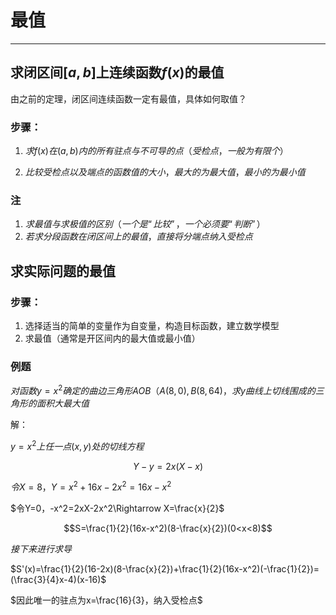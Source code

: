# 最值

---

## 求闭区间$[a,b]$上连续函数$f(x)$的最值

由之前的定理，闭区间连续函数一定有最值，具体如何取值？

### 步骤：

1. $求f(x)在(a,b)内的所有驻点与不可导的点（受检点，一般为有限个）$

2. $比较受检点以及端点的函数值的大小，最大的为最大值，最小的为最小值$

### 注

1. $求最值与求极值的区别（一个是“比较”，一个必须要“判断”）$
2. $若求分段函数在闭区间上的最值，直接将分端点纳入受检点$

## 求实际问题的最值

### 步骤：

1. 选择适当的简单的变量作为自变量，构造目标函数，建立数学模型
2. 求最值（通常是开区间内的最大值或最小值）

### 例题

$对函数y=x^2确定的曲边三角形AOB（A(8,0),B(8,64)，求y曲线上切线围成的三角形的面积大最大值$

解：

$y=x^2上任一点(x,y)处的切线方程$

$$Y-y=2x(X-x)$$

$令X=8，Y=x^2+16x-2x^2=16x-x^2$

$令Y=0，-x^2=2xX-2x^2\Rightarrow X=\frac{x}{2}$

$$S=\frac{1}{2}(16x-x^2)(8-\frac{x}{2})(0<x<8)$$

$接下来进行求导$

$S'(x)=\frac{1}{2}(16-2x)(8-\frac{x}{2})+\frac{1}{2}(16x-x^2)(-\frac{1}{2})=(\frac{3}{4}x-4)(x-16)$

$因此唯一的驻点为x=\frac{16}{3}，纳入受检点$